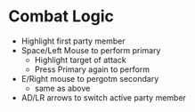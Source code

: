 # Combat Logic

- Highlight first party member
- Space/Left Mouse to perform primary
    - Highlight target of attack
    - Press Primary again to perform
- E/Right mouse to pergotm secondary
    - same as above
- AD/LR arrows to switch active party member
